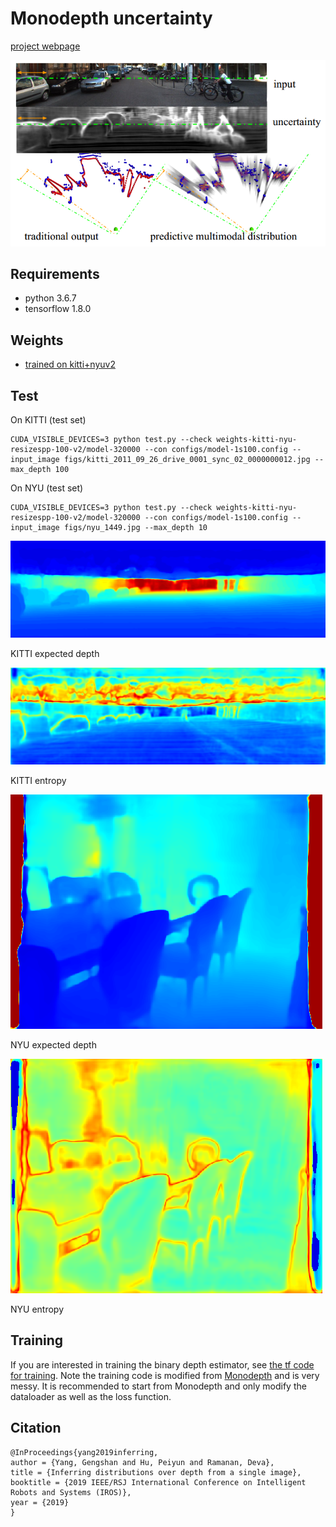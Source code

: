 # Monodepth uncertainty

[project webpage](http://www.contrib.andrew.cmu.edu/~gengshay/iros19mono)

<img src="./figs/multi-modal.png" width="600">

## Requirements
- python 3.6.7
- tensorflow 1.8.0

## Weights
- [trained on kitti+nyuv2](https://drive.google.com/file/d/1wSlShyZevyOxRxYBYkwkqaW82IlaVSoz/view?usp=sharing)

## Test
On KITTI (test set)
```
CUDA_VISIBLE_DEVICES=3 python test.py --check weights-kitti-nyu-resizespp-100-v2/model-320000 --con configs/model-1s100.config --input_image figs/kitti_2011_09_26_drive_0001_sync_02_0000000012.jpg --max_depth 100
```
On NYU (test set)
```
CUDA_VISIBLE_DEVICES=3 python test.py --check weights-kitti-nyu-resizespp-100-v2/model-320000 --con configs/model-1s100.config --input_image figs/nyu_1449.jpg --max_depth 10
```

![KITTI-expectation](figs/kitti-exp_000.png)

KITTI expected depth

![KITTI-entropy](figs/kitti-entropy_000.png)

KITTI entropy

![NYU-expectation](figs/nyu-exp_000.png)

NYU expected depth

![NYU-entropy](figs/nyu-entropy_000.png)

NYU entropy

## Training
If you are interested in training the binary depth estimator, see [the tf code for training](https://drive.google.com/file/d/1IeYvglf94pRM5lZvuOQeGF62XxrrIrbS/view?usp=sharing). Note the training code is modified from [Monodepth](https://github.com/mrharicot/monodepth) and is very messy. It is recommended to start from Monodepth and only modify the dataloader as well as the loss function.

## Citation
```
@InProceedings{yang2019inferring,
author = {Yang, Gengshan and Hu, Peiyun and Ramanan, Deva},
title = {Inferring distributions over depth from a single image},
booktitle = {2019 IEEE/RSJ International Conference on Intelligent Robots and Systems (IROS)},
year = {2019}
}
```
